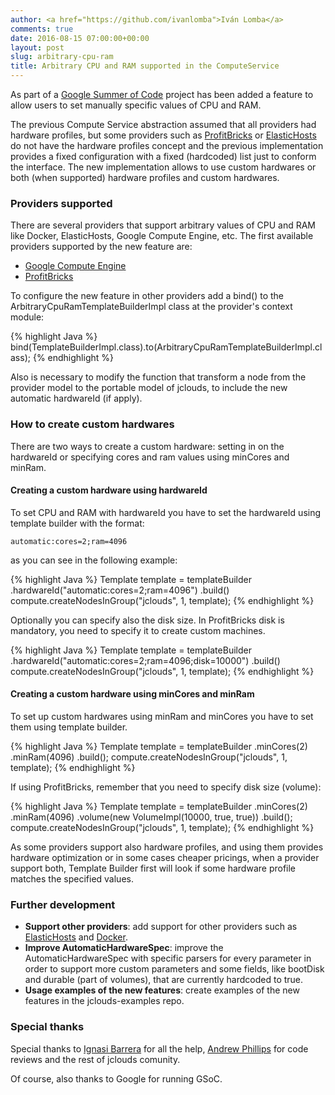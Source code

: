 ```yaml
---
author: <a href="https://github.com/ivanlomba">Iván Lomba</a>
comments: true
date: 2016-08-15 07:00:00+00:00
layout: post
slug: arbitrary-cpu-ram
title: Arbitrary CPU and RAM supported in the ComputeService
---
```


As part of a [Google Summer of Code](https://developers.google.com/open-source/gsoc/) project has been added a feature to allow users to set manually specific values of CPU and RAM.
<!--more-->

The previous Compute Service abstraction assumed that all providers had hardware profiles, but some providers such as [ProfitBricks](https://www.profitbricks.com/) or [ElasticHosts](https://www.elastichosts.com/) do not have the hardware profiles concept and the previous implementation provides a fixed configuration with a fixed (hardcoded) list just to conform the interface. The new implementation allows to use custom hardwares or both (when supported) hardware profiles and custom hardwares.

### Providers supported
There are several providers that support arbitrary values of CPU and RAM like Docker, ElasticHosts, Google Compute Engine, etc. The first available providers supported by the new feature are:

* [Google Compute Engine](https://cloud.google.com/compute/)
* [ProfitBricks](https://www.profitbricks.com/)

To configure the new feature in other providers add a bind() to the ArbitraryCpuRamTemplateBuilderImpl class at the provider's context module:

{% highlight Java %}
bind(TemplateBuilderImpl.class).to(ArbitraryCpuRamTemplateBuilderImpl.class);
{% endhighlight %}

Also is necessary to modify the function that transform a node from the provider model to the portable model of jclouds, to include the new automatic hardwareId (if apply).

### How to create custom hardwares
There are two ways to create a custom hardware: setting in on the hardwareId or specifying cores and ram values using minCores and minRam.


#### Creating a custom hardware using hardwareId
To set CPU and RAM with hardwareId you have to set the hardwareId using template builder with the format:

`automatic:cores=2;ram=4096`

as you can see in the following example:

{% highlight Java %}
Template template = templateBuilder
    .hardwareId("automatic:cores=2;ram=4096")
    .build()
compute.createNodesInGroup("jclouds", 1, template);
{% endhighlight %}

Optionally you can specify also the disk size. In ProfitBricks disk is mandatory, you need to specify it to create custom machines.

{% highlight Java %}
Template template = templateBuilder
    .hardwareId("automatic:cores=2;ram=4096;disk=10000")
    .build()
compute.createNodesInGroup("jclouds", 1, template);
{% endhighlight %}

#### Creating a custom hardware using minCores and minRam
To set up custom hardwares using minRam and minCores you have to set them using template builder.

{% highlight Java %}
Template template = templateBuilder
    .minCores(2)
    .minRam(4096)
    .build();
compute.createNodesInGroup("jclouds", 1, template);
{% endhighlight %}

If using ProfitBricks, remember that you need to specify disk size (volume):

{% highlight Java %}
Template template = templateBuilder
    .minCores(2)
    .minRam(4096)
    .volume(new VolumeImpl(10000, true, true))
    .build();
compute.createNodesInGroup("jclouds", 1, template);
{% endhighlight %}

As some providers support also hardware profiles, and using them provides hardware optimization or in some cases cheaper pricings, when a provider support both, Template Builder first will look if some hardware profile matches the specified values.

### Further development

* **Support other providers**: add support for other providers such as [ElasticHosts](https://www.elastichosts.com/) and [Docker](https://www.docker.com/).
* **Improve AutomaticHardwareSpec**: improve the AutomaticHardwareSpec with specific parsers for every parameter in order to support more custom parameters and some fields, like bootDisk and durable (part of volumes), that are currently hardcoded to true.
* **Usage examples of the new features**: create examples of the new features in the jclouds-examples repo.


### Special thanks

Special thanks to [Ignasi Barrera](https://github.com/nacx) for all the help, [Andrew Phillips](https://github.com/demobox) for code reviews and the rest of jclouds comunity.

Of course, also thanks to Google for running GSoC.
